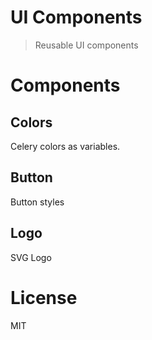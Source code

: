UI Components
=============

> Reusable UI components

# Components

## Colors

Celery colors as variables.

## Button

Button styles

## Logo

SVG Logo

# License
MIT
